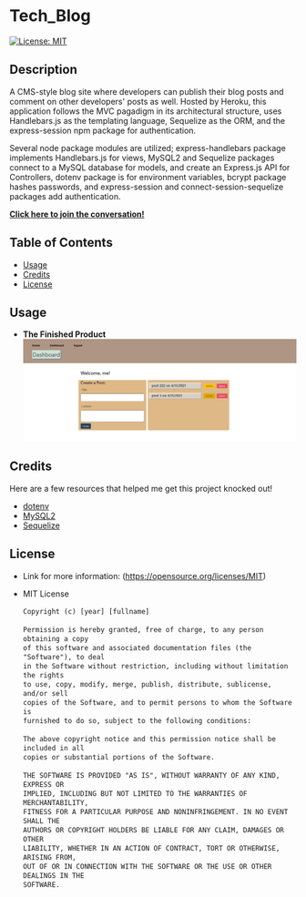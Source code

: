 # Tech_Blog
[![License: MIT](https://img.shields.io/badge/License-MIT-yellow.svg)](https://opensource.org/licenses/MIT)

## Description
A CMS-style blog site where developers can publish their blog posts and comment on other developers' posts as well. Hosted by Heroku, this application follows the MVC pagadigm in its architectural structure, uses Handlebars.js as the templating language, Sequelize as the ORM, and the express-session npm package for authentication. 

Several node package modules are utilized; express-handlebars package implements Handlebars.js for views, MySQL2 and Sequelize packages connect to a MySQL database for models, and create an Express.js API for Controllers, dotenv package is for environment variables, bcrypt package hashes passwords, and express-session and connect-session-sequelize packages add authentication.

**[Click here to join the conversation!](https://mighty-taiga-53972.herokuapp.com/login)**

## Table of Contents
* [Usage](#usage)
* [Credits](#credits)
* [License](#license)

## Usage
* **The Finished Product**  
![E-Commerce](assets/images/snapshot.png)

## Credits
Here are a few resources that helped me get this project knocked out!
* [dotenv](https://www.npmjs.com/package/dotenv)
* [MySQL2](https://www.npmjs.com/package/mysql2)
* [Sequelize](https://www.npmjs.com/package/sequelize)

## License
* Link for more information: (https://opensource.org/licenses/MIT)
* MIT License

      Copyright (c) [year] [fullname]
      
      Permission is hereby granted, free of charge, to any person obtaining a copy
      of this software and associated documentation files (the "Software"), to deal
      in the Software without restriction, including without limitation the rights
      to use, copy, modify, merge, publish, distribute, sublicense, and/or sell
      copies of the Software, and to permit persons to whom the Software is
      furnished to do so, subject to the following conditions:
      
      The above copyright notice and this permission notice shall be included in all
      copies or substantial portions of the Software.
      
      THE SOFTWARE IS PROVIDED "AS IS", WITHOUT WARRANTY OF ANY KIND, EXPRESS OR
      IMPLIED, INCLUDING BUT NOT LIMITED TO THE WARRANTIES OF MERCHANTABILITY,
      FITNESS FOR A PARTICULAR PURPOSE AND NONINFRINGEMENT. IN NO EVENT SHALL THE
      AUTHORS OR COPYRIGHT HOLDERS BE LIABLE FOR ANY CLAIM, DAMAGES OR OTHER
      LIABILITY, WHETHER IN AN ACTION OF CONTRACT, TORT OR OTHERWISE, ARISING FROM,
      OUT OF OR IN CONNECTION WITH THE SOFTWARE OR THE USE OR OTHER DEALINGS IN THE
      SOFTWARE.
